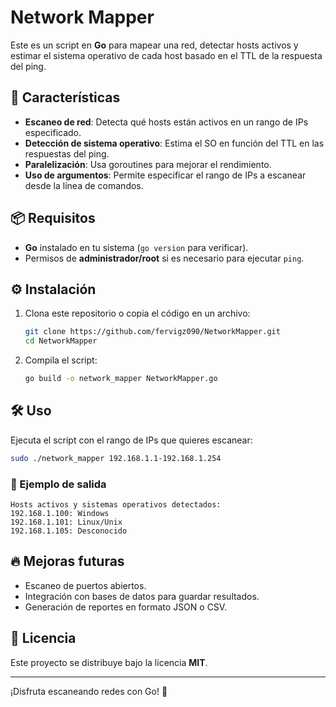 # Network Mapper

Este es un script en **Go** para mapear una red, detectar hosts activos y estimar el sistema operativo de cada host basado en el TTL de la respuesta del ping.

## 🚀 Características
- **Escaneo de red**: Detecta qué hosts están activos en un rango de IPs especificado.
- **Detección de sistema operativo**: Estima el SO en función del TTL en las respuestas del ping.
- **Paralelización**: Usa goroutines para mejorar el rendimiento.
- **Uso de argumentos**: Permite especificar el rango de IPs a escanear desde la línea de comandos.

## 📦 Requisitos
- **Go** instalado en tu sistema (`go version` para verificar).
- Permisos de **administrador/root** si es necesario para ejecutar `ping`.

## ⚙️ Instalación
1. Clona este repositorio o copia el código en un archivo:
   ```sh
   git clone https://github.com/fervigz090/NetworkMapper.git
   cd NetworkMapper
   ```
2. Compila el script:
   ```sh
   go build -o network_mapper NetworkMapper.go
   ```

## 🛠 Uso
Ejecuta el script con el rango de IPs que quieres escanear:

```sh
sudo ./network_mapper 192.168.1.1-192.168.1.254
```

### 📌 Ejemplo de salida
```
Hosts activos y sistemas operativos detectados:
192.168.1.100: Windows
192.168.1.101: Linux/Unix
192.168.1.105: Desconocido
```

## 🔥 Mejoras futuras
- Escaneo de puertos abiertos.
- Integración con bases de datos para guardar resultados.
- Generación de reportes en formato JSON o CSV.

## 📝 Licencia
Este proyecto se distribuye bajo la licencia **MIT**.

---
¡Disfruta escaneando redes con Go! 🚀

